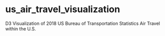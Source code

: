 # us_air_travel_visualization
D3 Visualization of 2018 US Bureau of Transportation Statistics Air Travel within the U.S.
